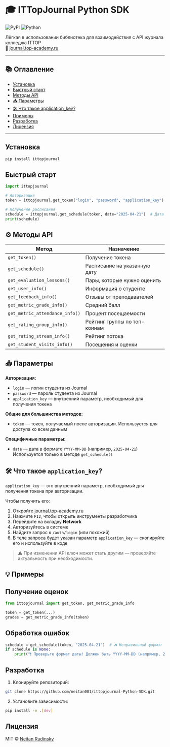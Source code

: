 # 🎓 ITTopJournal Python SDK

![PyPI](https://img.shields.io/pypi/v/ittopjournal)
![Python](https://img.shields.io/badge/python-3.7+-blue)

Лёгкая в использовании библиотека для взаимодействия с API журнала колледжа ITTOP  
📍 [journal.top-academy.ru](https://journal.top-academy.ru)

---

## 📚 Оглавление

- [Установка](#установка)
- [Быстрый старт](#быстрый-старт)
- [Методы API](#-методы-api)
- [📥 Параметры](#-параметры)
- [🛠 Что такое application_key?](#-что-такое-application_key)
- [Примеры](#примеры)
- [Разработка](#разработка)
- [Лицензия](#лицензия)

---

## Установка

```bash
pip install ittopjournal
```

## Быстрый старт

```python
import ittopjournal

# Авторизация
token = ittopjournal.get_token("login", "password", "application_key")

# Получение расписания
schedule = ittopjournal.get_schedule(token, date="2025-04-21")  # Дата в формате YYYY-MM-DD
print(schedule)
```


## ⚙️ Методы API

| Метод                              | Назначение                             |
|-----------------------------------|----------------------------------------|
| `get_token()`                     | Получение токена                       |
| `get_schedule()`                  | Расписание на указанную дату           |
| `get_evaluation_lessons()`        | Пары, которые нужно оценить            |
| `get_user_info()`                 | Информация о студенте                  |
| `get_feedback_info()`             | Отзывы от преподавателей               |
| `get_metric_grade_info()`         | Средний балл                           |
| `get_metric_attendance_info()`    | Процент посещаемости                   |
| `get_rating_group_info()`         | Рейтинг группы по топ-коинам           |
| `get_rating_stream_info()`        | Рейтинг потока                         |
| `get_student_visits_info()`       | Посещения и оценки                     |

## 📥 Параметры

**Авторизация:**
- `login` — логин студента из Journal
- `password` — пароль студента из Journal
- `application_key` — внутренний параметр, необходимый для получения токена

**Общие для большинства методов:**
- `token` — токен, получаемый после авторизации. Используется для доступа ко всем данным

**Специфичные параметры:**
- `date` — дата в формате `YYYY-MM-DD` (например, `2025-04-21`)  
  Используется только в методе `get_schedule()`

## 🛠 Что такое `application_key`?

`application_key` — это внутренний параметр, необходимый для получения токена при авторизации.

Чтобы получить его:

1. Откройте [journal.top-academy.ru](https://journal.top-academy.ru)
2. Нажмите `F12`, чтобы открыть инструменты разработчика
3. Перейдите на вкладку **Network**
4. Авторизуйтесь в системе
5. Найдите запрос к `/auth/login` (или похожий)
6. В теле запроса будет указан параметр `application_key` — скопируйте его и используйте в коде

> ⚠️ При изменении API ключ может стать другим — проверяйте актуальность при необходимости.

## 💡 Примеры

## Получение оценок
```python
from ittopjournal import get_token, get_metric_grade_info

token = get_token(...)
grades = get_metric_grade_info(token)
```

## Обработка ошибок
```python
schedule = get_schedule(token, "2025.04.21")  # ❌ Неправильный формат
if schedule is None:
    print("❗ Проверьте формат даты! Должен быть YYYY-MM-DD (например, 2025-04-21)")
```

## Разработка

1. Клонируйте репозиторий:
```bash
git clone https://github.com/neitan001/ittopjournal-Python-SDK.git
```

2. Установите зависимости:
```bash
pip install -e .[dev]
```

## Лицензия

MIT © [Neitan Rudinsky](https://github.com/neitan001)
